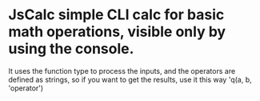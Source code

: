 # JsCalc simple CLI calc for basic math operations, visible only by using the console.
It uses the function type to process the inputs, and the operators are defined as strings, so if you want to get the results, 
use it this way 'q(a, b, 'operator')
